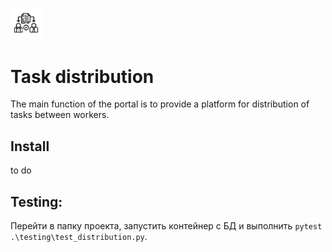 <p align="left">
  <img src="https://github.com/Innlock/task_distribution/blob/main/pictures/icon_white_background.png" width="10%">
</p>

# Task distribution

The main function of the portal is to provide a platform for distribution of tasks between workers.

## Install

to do

## Testing:
Перейти в папку проекта, запустить контейнер с БД и выполнить `pytest .\testing\test_distribution.py`.
